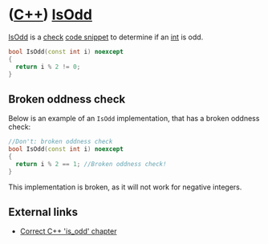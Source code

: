 # ([C++](Cpp.md)) [IsOdd](CppIsOdd.md)

[IsOdd](CppIsOdd.md) is a [check](CppCheck.md) [code snippet](CppCodeSnippets.md) to determine
if an [int](CppInt.md) is odd.

```c++
bool IsOdd(const int i) noexcept
{
  return i % 2 != 0;
}
```

## Broken oddness check

Below is an example of an `IsOdd` implementation, that has a broken oddness check:

```c++
//Don't: broken oddness check
bool IsOdd(const int i) noexcept
{
  return i % 2 == 1; //Broken oddness check!
}
```

This implementation is broken, as it will not work for negative integers.

## External links

 * [Correct C++ 'is_odd' chapter](https://github.com/richelbilderbeek/correct_cpp_is_odd)

